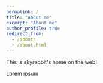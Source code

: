 ```yaml
---
permalink: /
title: "About me"
excerpt: "About me"
author_profile: true
redirect_from: 
  - /about/
  - /about.html
---
```


This is skyrabbit's home on the web!

Lorem ipsum